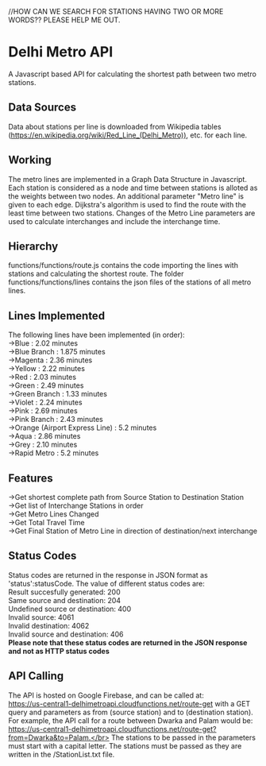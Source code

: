 //HOW CAN WE SEARCH FOR STATIONS HAVING TWO OR MORE WORDS?? PLEASE HELP ME OUT.

# Delhi Metro API
A Javascript based API for calculating the shortest path between two metro stations.

## Data Sources
Data about stations per line is downloaded from Wikipedia tables (https://en.wikipedia.org/wiki/Red_Line_(Delhi_Metro)), etc. for each line.

## Working
The metro lines are implemented in a Graph Data Structure in Javascript. 
Each station is considered as a node and time between stations is alloted as the weights between two nodes. 
An additional parameter "Metro line" is given to each edge. 
Dijkstra's algorithm is used to find the route with the least time between two stations. 
Changes of the Metro Line parameters are used to calculate interchanges and include the interchange time.

## Hierarchy
functions/functions/route.js contains the code importing the lines with stations and calculating the shortest route. The folder functions/functions/lines contains the json files of the stations of all metro lines.

## Lines Implemented
The following lines have been implemented (in order):</br>
  ->Blue : 2.02 minutes</br>
  ->Blue Branch : 1.875 minutes</br>
  ->Magenta : 2.36 minutes</br>
  ->Yellow : 2.22 minutes</br>
  ->Red : 2.03 minutes</br>
  ->Green : 2.49 minutes</br>
  ->Green Branch : 1.33 minutes</br>
  ->Violet : 2.24 minutes</br>
  ->Pink : 2.69 minutes</br>
  ->Pink Branch : 2.43 minutes</br>
  ->Orange (Airport Express Line) : 5.2 minutes</br>
  ->Aqua : 2.86 minutes</br>
  ->Grey : 2.10 minutes</br>
  ->Rapid Metro : 5.2 minutes</br>
## Features
  ->Get shortest complete path from Source Station to Destination Station</br>
  ->Get list of Interchange Stations in order</br>
  ->Get Metro Lines Changed</br>
  ->Get Total Travel Time</br>
  ->Get Final Station of Metro Line in direction of destination/next interchange</br>

## Status Codes
  Status codes are returned in the response in JSON format as 'status':statusCode. The value of different status codes are:</br>
  Result succesfully generated: 200 </br>
  Same source and destination: 204</br>
  Undefined source or destination: 400</br>
  Invalid source: 4061</br>
  Invalid destination: 4062</br>
  Invalid source and destination: 406</br>
  <b>Please note that these status codes are returned in the JSON response and not as HTTP status codes</b>
 
 ## API Calling
  The API is hosted on Google Firebase, and can be called at:</br>
  https://us-central1-delhimetroapi.cloudfunctions.net/route-get
  with a GET query and parameters as from (source station) and to (destination station).</br>
  For example, the API call for a route between Dwarka and Palam would be: https://us-central1-delhimetroapi.cloudfunctions.net/route-get?from=Dwarka&to=Palam.</br>
  The stations to be passed in the parameters must start with a capital letter. The stations must be passed as they are written in the /StationList.txt file.
